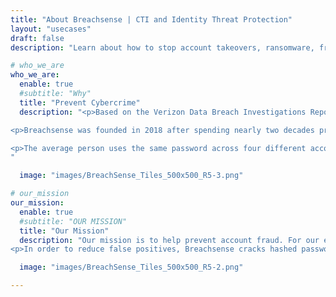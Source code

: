 ```yaml
---
title: "About Breachsense | CTI and Identity Threat Protection"
layout: "usecases"
draft: false
description: "Learn about how to stop account takeovers, ransomware, fraud and more. Discover how Breachsense helps security teams prevent ATOs, ransomware, fraud and more."

# who_we_are
who_we_are:
  enable: true
  #subtitle: "Why"
  title: "Prevent Cybercrime"
  description: "<p>Based on the Verizon Data Breach Investigations Report, the overwhelming majority of hacking related breaches involve compromised or weak passwords. We enable companies to reset these stolen credentials before criminals exploit them.<p>

<p>Breachsense was founded in 2018 after spending nearly two decades providing penetration testing and red teaming services to financial and government clients all over the world. Based on the realization that publicly available breached credentials (usernames and passwords) allowed us to penetrate otherwise secured networks, the idea behind Breachsense was born. </p>

<p>The average person uses the same password across four different accounts. This means that even if your organization is properly locked down, many of your users' credentials have been disclosed elsewhere. Instead of reacting after an attack occurs, Breachsense enables you to proactively defend your users who have had their passwords compromised. Breachsense alerts you in real-time when your user’s credentials appear in 3rd party data breaches.</p>
"

  image: "images/BreachSense_Tiles_500x500_R5-3.png"

# our_mission
our_mission:
  enable: true
  #subtitle: "OUR MISSION"
  title: "Our Mission"
  description: "Our mission is to help prevent account fraud. For our enterprise clients we do that by providing real time notification when staff appear in [third party breaches](https://www.breachsense.com/blog/third-party-data-breach/). This allows them to verify if the same password is used within the organization in order to force a password update accordingly. Verified security consultants and managed security providers can use Breachsense to help protect their clients by gaining visibility into their leaked credentials. Pen Testers and Red Teams can leverage the data to escalate privileges during engagements as well.<p>
<p>In order to reduce false positives, Breachsense cracks hashed passwords where possible. This enables you to verify the actual risk involved, based on whether the password is still in use or not. In addition, verified security providers can access third party data without requiring their clients to make DNS or HTTP changes. The API provides flexible integration that works with virtually any application, SIEM or browser. With over 30 billion breached credentials and growing, let our offense become your defense."

  image: "images/BreachSense_Tiles_500x500_R5-2.png"

---
```

